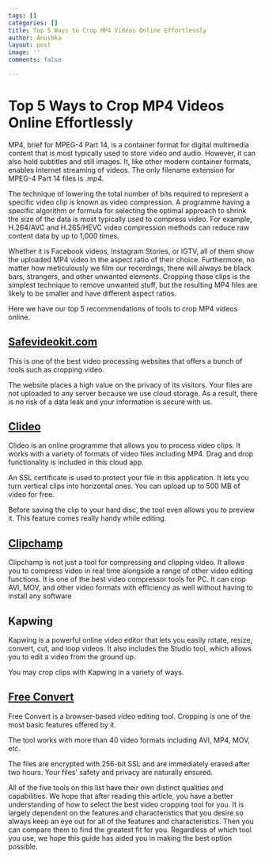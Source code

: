 ```yaml
---
tags: []
categories: []
title: Top 5 Ways to Crop MP4 Videos Online Effortlessly
author: Anushka
layout: post
image: ''
comments: false

---
```

# Top 5 Ways to Crop MP4 Videos Online Effortlessly

MP4, brief for MPEG-4 Part 14, is a container format for digital multimedia content that is most typically used to store video and audio. However, it can also hold subtitles and still images. It, like other modern container formats, enables Internet streaming of videos. The only filename extension for MPEG-4 Part 14 files is .mp4.

The technique of lowering the total number of bits required to represent a specific video clip is known as video compression. A programme having a specific algorithm or formula for selecting the optimal approach to shrink the size of the data is most typically used to compress video. For example, H.264/AVC and H.265/HEVC video compression methods can reduce raw content data by up to 1,000 times.

Whether it is Facebook videos, Instagram Stories, or IGTV, all of them show the uploaded MP4 video in the aspect ratio of their choice. Furthermore, no matter how meticulously we film our recordings, there will always be black bars, strangers, and other unwanted elements. Cropping those clips is the simplest technique to remove unwanted stuff, but the resulting MP4 files are likely to be smaller and have different aspect ratios.

Here we have our top 5 recommendations of tools to crop MP4 videos online.

## [Safevideokit.com](https://safevideokit.com/)

This is one of the best video processing websites that offers a bunch of tools such as cropping video.

The website places a high value on the privacy of its visitors. Your files are not uploaded to any server because we use cloud storage. As a result, there is no risk of a data leak and your information is secure with us.

## [Clideo](https://clideo.com/resize-video)

Clideo is an online programme that allows you to process video clips. It works with a variety of formats of video files including MP4. Drag and drop functionality is included in this cloud app.

An SSL certificate is used to protect your file in this application. It lets you turn vertical clips into horizontal ones. You can upload up to 500 MB of video for free.

Before saving the clip to your hard disc, the tool even allows you to preview it. This feature comes really handy while editing.

## [Clipchamp](https://clipchamp.com/en/)

Clipchamp is not just a tool for compressing and clipping video. It allows you to compress video in real time alongside a range of other video editing functions. It is one of the best video compressor tools for PC. It can crop AVI, MOV, and other video formats with efficiency as well without having to install any software

## Kapwing

Kapwing is a powerful online video editor that lets you easily rotate, resize, convert, cut, and loop videos. It also includes the Studio tool, which allows you to edit a video from the ground up.

You may crop clips with Kapwing in a variety of ways.

## [Free Convert](https://www.freeconvert.com/crop-video)

Free Convert is a browser-based video editing tool. Cropping is one of the most basic features offered by it.

The tool works with more than 40 video formats including AVI, MP4, MOV, etc.

The files are encrypted with 256-bit SSL and are immediately erased after two hours. Your files' safety and privacy are naturally ensured.

All of the five tools on this list have their own distinct qualities and capabilities. We hope that after reading this article, you have a better understanding of how to select the best video cropping tool for you. It is largely dependent on the features and characteristics that you desire so always keep an eye out for all of the features and characteristics. Then you can compare them to find the greatest fit for you. Regardless of which tool you use, we hope this guide has aided you in making the best option possible.